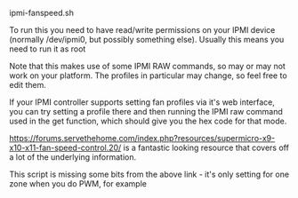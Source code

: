 ipmi-fanspeed.sh

To run this you need to have read/write permissions on your IPMI device 
(normally /dev/ipmi0, but possibly something else). Usually this means
you need to run it as root

Note that this makes use of some IPMI RAW commands, so may or may not 
work on your platform. The profiles in particular may change, so feel free 
to edit them.

If your IPMI controller supports setting fan profiles via it's web interface, 
you can try setting a profile there and then running the IPMI raw command
used in the get function, which should give you the hex code for that mode.


https://forums.servethehome.com/index.php?resources/supermicro-x9-x10-x11-fan-speed-control.20/ is a fantastic looking resource that covers off a lot of the underlying information. 

This script is missing some bits from the above link - it's only setting for one zone when you do PWM, for example

